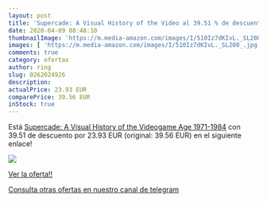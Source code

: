 ```yaml
---
layout: post
title: 'Supercade: A Visual History of the Video al 39.51 % de descuento'
date: 2020-04-09 08:48:10
thumbnailImage: 'https://m.media-amazon.com/images/I/510Iz7dKIvL._SL200_.jpg'
images: [ 'https://m.media-amazon.com/images/I/510Iz7dKIvL._SL200_.jpg' ]
comments: true
category: ofertas
author: ring
slug: 0262024926
description:
actualPrice: 23.93 EUR
comparePrice: 39.56 EUR
inStock: true
---
```


Está [Supercade: A Visual History of the Videogame Age 1971-1984](https://www.amazon.com/dp/0262024926/?tag=redken08-20) con 39.51 de descuento por 23.93 EUR (original: 39.56 EUR) en el siguiente enlace!

[![](https://m.media-amazon.com/images/I/510Iz7dKIvL._SL200_.jpg)](https://www.amazon.com/dp/0262024926/?tag=redken08-20)

[Ver la oferta!!](https://www.amazon.com/dp/0262024926/?tag=redken08-20)

[Consulta otras ofertas en nuestro canal de telegram](https://t.me/s/ofertas25)
